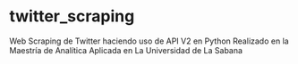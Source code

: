 # twitter_scraping
Web Scraping de Twitter haciendo uso de API V2 en Python
Realizado en la Maestría de Analítica Aplicada en La Universidad de La Sabana
